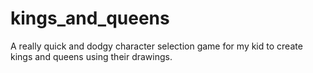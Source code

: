 # kings_and_queens
A really quick and dodgy character selection game for my kid to create kings and queens using their drawings.
